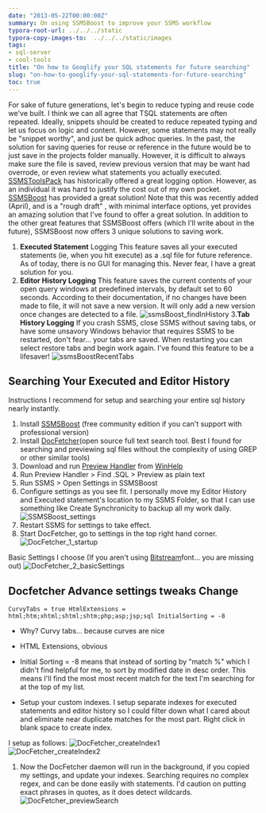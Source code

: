 ```yaml
---
date: "2013-05-22T00:00:00Z"
summary: On using SSMSBoost to improve your SSMS workflow
typora-root-url: ../../../static
typora-copy-images-to:  ../../../static/images
tags:
- sql-server
- cool-tools
title: "On how to Googlify your SQL statements for future searching"
slug: "on-how-to-googlify-your-sql-statements-for-future-searching"
toc: true
---
```


For sake of future generations, let's begin to reduce typing and reuse code we've built. I think we can all agree that TSQL statements are often repeated.
Ideally, snippets should be created to reduce repeated typing and let us focus on logic and content. However, some statements may not really be "snippet worthy", and just be quick adhoc queries.
In the past, the solution for saving queries for reuse or reference in the future would be to just save in the projects folder manually. However, it is difficult to always make sure the file is saved, review previous version that may be want had overrode, or even review what statements you actually executed. [SSMSToolsPack](http://www.ssmstoolspack.com/) has historically offered a great logging option. However, as an individual it was hard to justify the cost out of my own pocket. [SSMSBoost](http://www.ssmsboost.com/) has provided a great solution! Note that this was recently added (April), and is a "rough draft" , with minimal interface options, yet provides an amazing solution that I've found to offer a great solution.
In addition to the other great features that SSMSBoost offers (which I'll write about in the future), SSMSBoost now offers 3 unique solutions to saving work.

1. **Executed Statement** Logging This feature saves all your executed statements (ie, when you hit execute) as a .sql file for future reference.  As of today, there is no GUI for managing this. Never fear, I have a great solution for you.
2. **Editor History Logging** This feature saves the current contents of your open query windows at predefined intervals, by default set to 60 seconds. According to their documentation, if no changes have been made to file, it will not save a new version. It will only add a new version once changes are detected to a file.
![ssmsBoost_findInHistory](/images/ssmsBoost_findInHistory_wl9xgr.jpg)
3.**Tab History Logging** If you crash SSMS, close SSMS without saving tabs, or have some unsavory Windows behavior that requires SSMS to be restarted, don't fear... your tabs are saved. When restarting you can select restore tabs and begin work again. I've found this feature to be a lifesaver!
![ssmsBoostRecentTabs](/images/ssmsBoostRecentTabs_bndhth.jpg)

## Searching Your Executed and Editor History

Instructions I recommend for setup and searching your entire sql history nearly instantly.

1. Install [SSMSBoost](http://www.ssmsboost.com/) (free community edition if you can't support with professional version)
2. Install [DocFetcher](http://docfetcher.sourceforge.net/en/index.html)(open source full text search tool. Best I found for searching and previewing sql files without the complexity of using GREP or other similar tools)
3. Download and run [Preview Handler](http://www.winhelponline.com/utils/previewconfig.zip) from [WinHelp](http://www.winhelponline.com/)
4. Run Preview Handler > Find .SQL > Preview as plain text
5. Run SSMS > Open Settings in SSMSBoost
6. Configure settings as you see fit. I personally move my Editor History and Executed statement's location to my SSMS Folder, so that I can use something like Create Synchronicity to backup all my work daily.
![SSMSBoost_settings](/images/SSMSBoost_settings_kzsbzr.jpg)
7. Restart SSMS for settings to take effect.
8. Start DocFetcher, go to settings in the top right hand corner.
![DocFetcher_1_startup](/images/DocFetcher_1_startup_irjelx.jpg)

Basic Settings I choose (If you aren't using [Bitstream](http://ftp.gnome.org/pub/GNOME/sources/ttf-bitstream-vera/1.10/)font... you are missing out)
![DocFetcher_2_basicSettings](/images/DocFetcher_2_basicSettings_unugtr.jpg)

## Docfetcher Advance settings tweaks Change

    CurvyTabs = true HtmlExtensions = html;htm;xhtml;shtml;shtm;php;asp;jsp;sql InitialSorting = -8

* Why? Curvy tabs... because curves are nice
* HTML Extensions, obvious
* Initial Sorting = -8 means that instead of sorting by "match %" which I didn't find helpful for me, to sort by modified date in desc order. This means I'll find the most most recent match for the text I'm searching for at the top of my list.

* Setup your custom indexes. I setup separate indexes for executed statements and editor history so I could filter down what I cared about and eliminate near duplicate matches for the most part. Right click in blank space to create index.

I setup as follows:
![DocFetcher_createIndex1](/images/DocFetcher_createIndex1_t0qhl5.jpg)
<br>
![DocFetcher_createIndex2](/images/DocFetcher_createIndex2_i121sx.jpg)

1. Now the DocFetcher daemon will run in the background, if you copied my settings, and update your indexes.  Searching requires no complex regex, and can be done easily with statements. I'd caution on putting exact phrases in quotes, as it does detect wildcards.
![DocFetcher_previewSearch](/images/DocFetcher_previewSearch_m2g07n.jpg)
